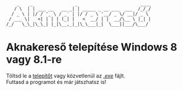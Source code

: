 ```
    _    _                _                        ____ 
   / \  | | ___ __   __ _| | _____ _ __ ___  ___  /_/_/
  / _ \ | |/ / '_ \ / _` | |/ / _ \ '__/ _ \/ __|/ _ \ 
 / ___ \|   <| | | | (_| |   <  __/ | |  __/\__ \ |_| |
/_/   \_\_|\_\_| |_|\__,_|_|\_\___|_|  \___||___/\___/ 
```
# Aknakereső telepítése Windows 8 vagy 8.1-re

Töltsd le a [telepítőt](../inno-setup/scripts/Output/minesweeper_setup.exe) vagy közvetlenül az [_.exe_](windows-exe.md) fájlt.\
Futtasd a programot és már játszhatsz is!
